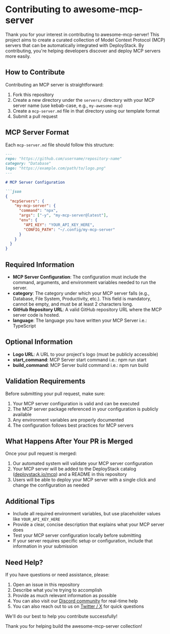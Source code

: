 # Contributing to awesome-mcp-server

Thank you for your interest in contributing to awesome-mcp-server! This project aims to create a curated collection of Model Context Protocol (MCP) servers that can be automatically integrated with DeployStack. By contributing, you're helping developers discover and deploy MCP servers more easily.

## How to Contribute

Contributing an MCP server is straightforward:

1. Fork this repository
2. Create a new directory under the `servers/` directory with your MCP server name (use kebab-case, e.g., `my-awesome-mcp`)
3. Create a `mcp-server.md` file in that directory using our template format
4. Submit a pull request

## MCP Server Format

Each `mcp-server.md` file should follow this structure:

```markdown
---
repo: "https://github.com/username/repository-name"
category: "Database"
logo: "https://example.com/path/to/logo.png"
---

# MCP Server Configuration

```json
{
  "mcpServers": {
    "my-mcp-server": {
      "command": "npx",
      "args": ["-y", "my-mcp-server@latest"],
      "env": {
        "API_KEY": "YOUR_API_KEY_HERE",
        "CONFIG_PATH": "~/.config/my-mcp-server"
      }
    }
  }
}
```

## Required Information

- **MCP Server Configuration**: The configuration must include the command, arguments, and environment variables needed to run the server.
- **category**: The category under which your MCP server falls (e.g., Database, File System, Productivity, etc.). This field is mandatory, cannot be empty, and must be at least 2 characters long.
- **GitHub Repository URL**: A valid GitHub repository URL where the MCP server code is hosted.
- **language**: The language you have written your MCP Server i.e.: TypeScript

## Optional Information

- **Logo URL**: A URL to your project's logo (must be publicly accessible)
- **start_command**: MCP Server start command i.e.: npm run start
- **build_command**: MCP Server build command i.e.: npm run build

## Validation Requirements

Before submitting your pull request, make sure:

1. Your MCP server configuration is valid and can be executed
2. The MCP server package referenced in your configuration is publicly available
3. Any environment variables are properly documented
4. The configuration follows best practices for MCP servers

## What Happens After Your PR is Merged

Once your pull request is merged:

1. Our automated system will validate your MCP server configuration
2. Your MCP server will be added to the DeployStack catalog ([deploystack.io/mcp](https://deploystack.io/mcp)) and a README in this repository
3. Users will be able to deploy your MCP server with a single click and change the configuration as needed

## Additional Tips

- Include all required environment variables, but use placeholder values like `YOUR_API_KEY_HERE`
- Provide a clear, concise description that explains what your MCP server does
- Test your MCP server configuration locally before submitting
- If your server requires specific setup or configuration, include that information in your submission

## Need Help?

If you have questions or need assistance, please:

1. Open an issue in this repository
2. Describe what you're trying to accomplish
3. Provide as much relevant information as possible
4. You can also visit our [Discord community](https://discord.gg/42Ce3S7b3b) for real-time help
5. You can also reach out to us on [Twitter / X](https://x.com/DeployStack) for quick questions

We'll do our best to help you contribute successfully!

Thank you for helping build the awesome-mcp-server collection!